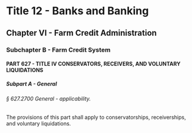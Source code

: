 
# Title 12 - Banks and Banking
## Chapter VI - Farm Credit Administration
### Subchapter B - Farm Credit System
#### PART 627 - TITLE IV CONSERVATORS, RECEIVERS, AND VOLUNTARY LIQUIDATIONS
##### Subpart A - General
###### § 627.2700 General - applicability.

The provisions of this part shall apply to conservatorships, receiverships, and voluntary liquidations.
